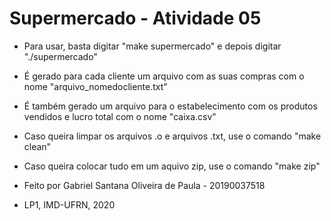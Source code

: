 # Supermercado - Atividade 05

- Para usar, basta digitar "make supermercado" e depois digitar "./supermercado"
- É gerado para cada cliente um arquivo com as suas compras com o nome "arquivo_nomedocliente.txt"
- É também gerado um arquivo para o estabelecimento com os produtos vendidos e lucro total com o nome "caixa.csv"

- Caso queira limpar os arquivos .o e arquivos .txt, use o comando "make clean"
- Caso queira colocar tudo em um aquivo zip, use o comando "make zip"

- Feito por Gabriel Santana Oliveira de Paula - 20190037518
- LP1, IMD-UFRN, 2020